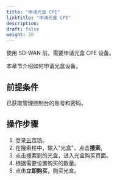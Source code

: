 ```yaml
---
title: "申请光盒 CPE"
linkTitle: "申请光盒 CPE"
description:
draft: false
weight: 20
---
```


使用 SD-WAN 前，需要申请光盒 CPE 设备。

本章节介绍如何申请光盒设备。

## 前提条件

已获取管理控制台的账号和密码。

## 操作步骤

1. 登录[云市场](https://marketplace.qingcloud.com/)。
2. 在搜索栏中，输入"光盒"，点击**搜索**。
3. 点击搜索到的光盒，进入光盒购买页面。
4. 根据需要设置购买的数量。
5. 点击**立即购买**，购买光盒。



